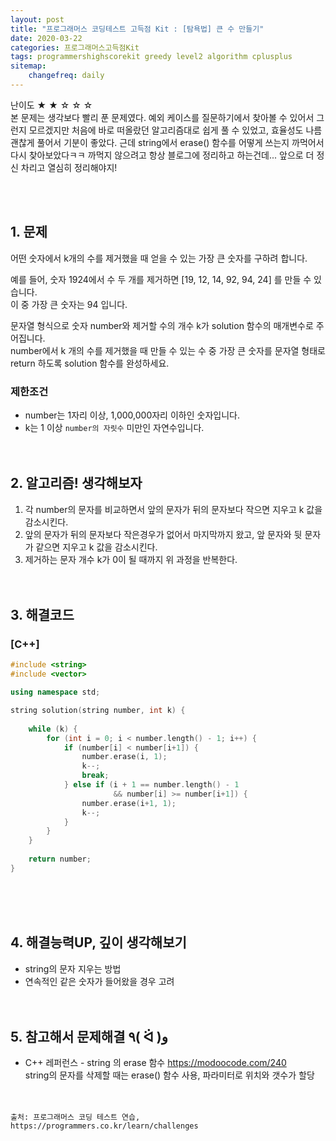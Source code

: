 ```yaml
---
layout: post
title: "프로그래머스 코딩테스트 고득점 Kit : [탐욕법] 큰 수 만들기"
date: 2020-03-22
categories: 프로그래머스고득점Kit
tags: programmershighscorekit greedy level2 algorithm cplusplus
sitemap:
    changefreq: daily
---
```


난이도 ★ ★ ☆ ☆ ☆  
본 문제는 생각보다 빨리 푼 문제였다. 예외 케이스를 질문하기에서 찾아볼 수 있어서 그런지 모르겠지만 처음에 바로 떠올랐던 알고리즘대로 쉽게 풀 수 있었고, 효율성도 나름 괜찮게 풀어서 기분이 좋았다. 근데 string에서 erase() 함수를 어떻게 쓰는지 까먹어서 다시 찾아보았다ㅋㅋ 까먹지 않으려고 항상 블로그에 정리하고 하는건데... 앞으로 더 정신 차리고 열심히 정리해야지!  
<br/>

<br/>

## 1. 문제
어떤 숫자에서 k개의 수를 제거했을 때 얻을 수 있는 가장 큰 숫자를 구하려 합니다.  

예를 들어, 숫자 1924에서 수 두 개를 제거하면 [19, 12, 14, 92, 94, 24] 를 만들 수 있습니다.  
이 중 가장 큰 숫자는 94 입니다.  

문자열 형식으로 숫자 number와 제거할 수의 개수 k가 solution 함수의 매개변수로 주어집니다.  
number에서 k 개의 수를 제거했을 때 만들 수 있는 수 중 가장 큰 숫자를 문자열 형태로 return 하도록 solution 함수를 완성하세요.  

### 제한조건
- number는 1자리 이상, 1,000,000자리 이하인 숫자입니다.
- k는 1 이상 `number의 자릿수` 미만인 자연수입니다.
<br/><br/><br/>

## 2. 알고리즘! 생각해보자
1. 각 number의 문자를 비교하면서 앞의 문자가 뒤의 문자보다 작으면 지우고 k 값을 감소시킨다.  
2. 앞의 문자가 뒤의 문자보다 작은경우가 없어서 마지막까지 왔고, 앞 문자와 뒷 문자가 같으면 지우고 k 값을 감소시킨다.  
3. 제거하는 문자 개수 k가 0이 될 때까지 위 과정을 반복한다.  
<br/><br/>

## 3. 해결코드
### [C++]
```c++
#include <string>
#include <vector>

using namespace std;

string solution(string number, int k) {
    
    while (k) {
        for (int i = 0; i < number.length() - 1; i++) {
            if (number[i] < number[i+1]) {
                number.erase(i, 1);
                k--;
                break;
            } else if (i + 1 == number.length() - 1 
                       && number[i] >= number[i+1]) {
                number.erase(i+1, 1);
                k--;
            }
        }
    }
    
    return number;
}
```
<br/><br/><br/>

## 4. 해결능력UP, 깊이 생각해보기
- string의 문자 지우는 방법
- 연속적인 같은 숫자가 들어왔을 경우 고려
<br/><br/><br/>

## 5. 참고해서 문제해결 ٩( ᐛ )و
- C++ 레퍼런스 - string 의 erase 함수 <https://modoocode.com/240>  
string의 문자를 삭제할 때는 erase() 함수 사용, 파라미터로 위치와 갯수가 할당
<br/><br/><br/>

```
출처: 프로그래머스 코딩 테스트 연습, https://programmers.co.kr/learn/challenges
```